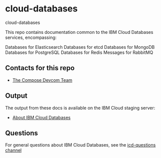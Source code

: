 # cloud-databases
cloud-databases

This repo contains documentation common to the IBM Cloud Databases services, encompassing:

Databases for Elasticsearch
Databases for etcd
Databases for MongoDB
Databases for PostgreSQL
Databases for Redis
Messages for RabbitMQ

## Contacts for this repo

- [The Compose Devcom Team](https://github.ibm.com/orgs/Bluemix-Docs/teams/compose-devcom)

## Output

The output from these docs is available on the IBM Cloud staging server: 

- [About IBM Cloud Databases](https://test.cloud.ibm.com/docs/services/cloud-databases?topic=cloud-databases-about#about)

## Questions

For general questions about IBM Cloud Databases, see the [icd-questions channel](https://ibm-cloudplatform.slack.com/messages/C534XRCF3/)


